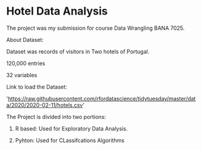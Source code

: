 # Hotel Data Analysis

The project was my submission for course Data Wrangling BANA 7025.

About Dataset:

Dataset was records of visitors in Two hotels of Portugal. 

120,000 entries

32 variables

Link to load the Dataset:

'https://raw.githubusercontent.com/rfordatascience/tidytuesday/master/data/2020/2020-02-11/hotels.csv'

The Project is divided into two portions:

1. R based: Used for Exploratory Data Analysis.  

2. Pyhton: Used for CLassifcations Algorithms
